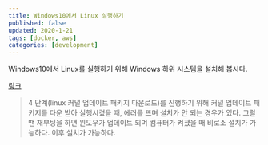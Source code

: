 ```yaml
---
title: Windows10에서 Linux 실행하기
published: false
updated: 2020-1-21
tags: [docker, aws]
categories: [development]
---
```


Windows10에서 Linux를 실행하기 위해 Windows 하위 시스템을 설치해 봅시다.



[링크](https://docs.microsoft.com/ko-kr/windows/wsl/install-win10)

>  4 단계(linux 커널 업데이트 패키지 다운로드)를 진행하기 위해 커널 업데이트 패키지를 다운 받아 실행시켰을 때, 에러를 뜨며 설치가 안 되는 경우가 있다. 그럴 땐 재부팅을 하면 윈도우가 업데이트 되며 컴퓨터가 켜졌을 때 비로소 설치가 가능하다. 이후 설치가 가능하다.